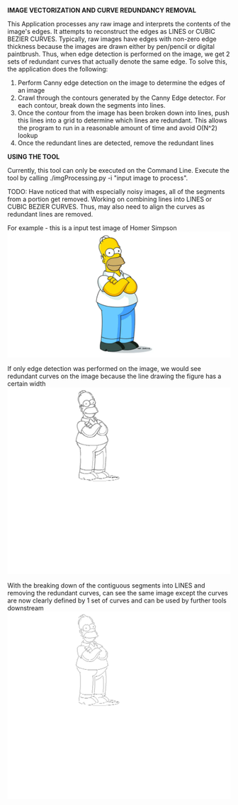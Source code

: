 **IMAGE VECTORIZATION AND CURVE REDUNDANCY REMOVAL**

This Application processes any raw image and interprets the contents of the image's edges. It attempts to reconstruct the edges as LINES or CUBIC BEZIER CURVES.
Typically, raw images have edges with non-zero edge thickness because the images are drawn either by pen/pencil or digital paintbrush. Thus, when edge detection is performed on the image, we get 2 sets of redundant curves that actually denote the same edge.
To solve this, the application does the following:
1) Perform Canny edge detection on the image to determine the edges of an image
2) Crawl through the contours generated by the Canny Edge detector. For each contour, break down the segments into lines.
3) Once the contour from the image has been broken down into lines, push this lines into a grid to determine which lines are redundant. This allows the program to run in a reasonable amount of time and avoid O(N^2) lookup
4) Once the redundant lines are detected, remove the redundant lines

**USING THE TOOL**

Currently, this tool can only be executed on the Command Line. Execute the tool by calling ./imgProcessing.py -i "input image to process".

TODO: Have noticed that with especially noisy images, all of the segments from a portion get removed. Working on combining lines into LINES or CUBIC BEZIER CURVES. Thus, may also need to align the curves as redundant lines are removed.

For example - this is a input test image of Homer Simpson
![screenshot](images/HomerSimpsonArmsCrossed.png)

If only edge detection was performed on the image, we would see redundant curves on the image because the line drawing the figure has a certain width
![screenshot](images/HomerSimpsonArmsCrossedGRIDOVERLAY_ORIG_FROMLINEMAP.png)

With the breaking down of the contiguous segments into LINES and removing the redundant curves, can see the same image except the curves are now clearly defined by 1 set of curves and can be used by further tools downstream
![screenshot](images/HomerSimpsonArmsCrossedGRIDOVERLAY_RMV_REDUNDANT_CONTOURS_FROMLINEMAP.png)
